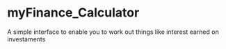 # myFinance_Calculator
A simple interface to enable you to work out things like interest earned on investaments
